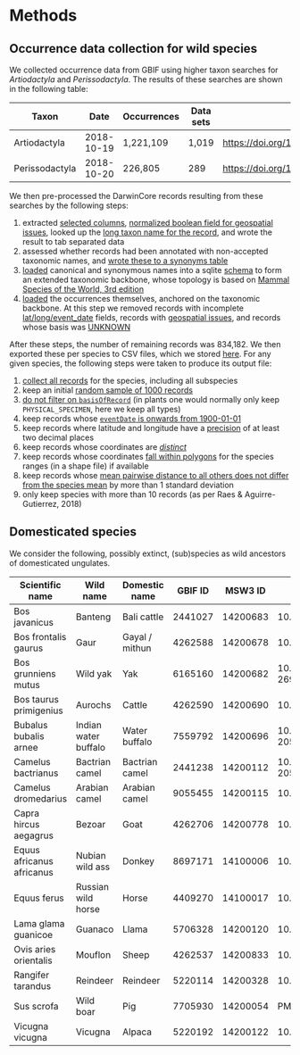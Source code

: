 Methods
=======

Occurrence data collection for wild species
-------------------------------------------

We collected occurrence data from GBIF using higher taxon searches for _Artiodactyla_ and
_Perissodactyla_. The results of these searches are shown in the following table:

| Taxon          | Date       | Occurrences | Data sets | DOI                                |
|----------------|------------|-------------|-----------|------------------------------------|
| Artiodactyla   | 2018-10-19 | 1,221,109   | 1,019     | https://doi.org/10.15468/dl.qqwyhp |
| Perissodactyla | 2018-10-20 | 226,805     | 289       | https://doi.org/10.15468/dl.jxwvia |

We then pre-processed the DarwinCore records resulting from these searches by the following steps:

1. extracted [selected columns](https://github.com/naturalis/trait-geo-diverse/blob/master/script/make_occurrences.pl#L27-L34),
   [normalized boolean field for geospatial issues](https://github.com/naturalis/trait-geo-diverse/blob/master/script/make_occurrences.pl#L65),
   looked up the [long taxon name for the record](https://github.com/naturalis/trait-geo-diverse/blob/master/script/make_occurrences.pl#L70),
   and wrote the result to tab separated data 
2. assessed whether records had been annotated with non-accepted taxonomic names, and
   [wrote these to a synonyms table](https://github.com/naturalis/trait-geo-diverse/blob/master/script/make_gbif_synonyms.pl#L46-L48)
3. [loaded](https://github.com/naturalis/trait-geo-diverse/blob/master/script/load_occurrence_taxa.pl) canonical and synonymous names
   into a sqlite [schema](https://github.com/naturalis/trait-geo-diverse/blob/master/script/schema.sql) to form an extended taxonomic
   backbone, whose topology is based on [Mammal Species of the World, 3rd edition](http://www.departments.bucknell.edu/biology/resources/msw3/)
4. [loaded](https://github.com/naturalis/trait-geo-diverse/blob/master/script/load_occurrences.pl) the occurrences themselves, anchored
   on the taxonomic backbone. At this step we removed records with incomplete [lat/long/event_date](https://github.com/naturalis/trait-geo-diverse/blob/master/script/load_occurrences.pl#L41-L43)
   fields, records with [geospatial issues](https://github.com/naturalis/trait-geo-diverse/blob/master/script/load_occurrences.pl#L46), 
   and records whose basis was [UNKNOWN](https://github.com/naturalis/trait-geo-diverse/blob/master/script/load_occurrences.pl#L49)

After these steps, the number of remaining records was 834,182. We then exported these per species to CSV files, which we
stored [here](../data/filtered). For any given species, the following steps were taken to produce its output file:

1. [collect all records](https://github.com/naturalis/trait-geo-diverse/blob/9701ab15ec27aa47bedea11b0ff18a3e75589911/lib/MY/OccurrenceFilter.pm#L125-L146) for the species, including all subspecies
2. keep an initial [random sample of 1000 records](https://github.com/naturalis/trait-geo-diverse/blob/9701ab15ec27aa47bedea11b0ff18a3e75589911/lib/MY/OccurrenceFilter.pm#L150-L156)
3. [do not filter on `basisOfRecord`](https://github.com/naturalis/trait-geo-diverse/blob/9701ab15ec27aa47bedea11b0ff18a3e75589911/lib/MY/OccurrenceFilter.pm#L158-L166) (in plants one would normally only keep `PHYSICAL_SPECIMEN`, here we keep all types)
4. keep records whose [`eventDate` is onwards from 1900-01-01](https://github.com/naturalis/trait-geo-diverse/blob/9701ab15ec27aa47bedea11b0ff18a3e75589911/lib/MY/OccurrenceFilter.pm#L169-L190)
5. keep records where latitude and longitude have a [precision](https://github.com/naturalis/trait-geo-diverse/blob/9701ab15ec27aa47bedea11b0ff18a3e75589911/lib/MY/OccurrenceFilter.pm#L193-L204) of at least two decimal places
6. keep records whose coordinates are [_distinct_](https://github.com/naturalis/trait-geo-diverse/blob/9701ab15ec27aa47bedea11b0ff18a3e75589911/lib/MY/OccurrenceFilter.pm#L207-L217)
7. keep records whose coordinates [fall within polygons](https://github.com/naturalis/trait-geo-diverse/blob/9701ab15ec27aa47bedea11b0ff18a3e75589911/lib/MY/OccurrenceFilter.pm#L223-L302) for the species ranges (in a shape file) if available
7. keep records whose [mean pairwise distance to all others does not differ from the species mean](https://github.com/naturalis/trait-geo-diverse/blob/9701ab15ec27aa47bedea11b0ff18a3e75589911/lib/MY/OccurrenceFilter.pm#L305-L352) by more than 1 standard deviation
8. only keep species with more than 10 records (as per Raes & Aguirre-Gutierrez, 2018)

Domesticated species
--------------------

We consider the following, possibly extinct, (sub)species as wild ancestors of domesticated ungulates.

| Scientific name           | Wild name            | Domestic name  | GBIF ID | MSW3 ID  | Evidence DOI                     |
|---------------------------|----------------------|----------------|---------|----------|----------------------------------|
| Bos javanicus             | Banteng              | Bali cattle    | 2441027 | 14200683 | 10.13057/biodiv/d160230          |
| Bos frontalis gaurus      | Gaur                 | Gayal / mithun | 4262588 | 14200678 | 10.1093/gigascience/gix094       |
| Bos grunniens mutus       | Wild yak             | Yak            | 6165160 | 14200682 | 10.1111/j.1365-2699.2010.02379.x |
| Bos taurus primigenius    | Aurochs              | Cattle         | 4262590 | 14200690 | 10.1038/hdy.2016.79              |
| Bubalus bubalis arnee     | Indian water buffalo | Water buffalo  | 7559792 | 14200696 | 10.1111/j.1365-2052.2010.02166.x |
| Camelus bactrianus        | Bactrian camel       | Bactrian camel | 2441238 | 14200112 | 10.1111/j.1365-2052.2008.01848.x |
| Camelus dromedarius       | Arabian camel        | Arabian camel  | 9055455 | 14200115 | 10.1073/pnas.1519508113          | 
| Capra hircus aegagrus     | Bezoar               | Goat           | 4262706 | 14200778 | 10.1073/pnas.0804782105          |
| Equus africanus africanus | Nubian wild ass      | Donkey         | 8697171 | 14100006 | 10.1098/rspb.2010.0708           |
| Equus ferus               | Russian wild horse   | Horse          | 4409270 | 14100017 | 10.1073/pnas.1111122109          |
| Lama glama guanicoe       | Guanaco              | Llama          | 5706328 | 14200120 | 10.1098/rspb.2001.1774           |
| Ovis aries orientalis     | Mouflon              | Sheep          | 4262537 | 14200833 | 10.1038/hdy.2010.122             |
| Rangifer tarandus         | Reindeer             | Reindeer       | 5220114 | 14200328 | 10.1098/rspb.2008.0332           |
| Sus scrofa                | Wild boar            | Pig            | 7705930 | 14200054 | PMID:10747069                    |
| Vicugna vicugna           | Vicugna              | Alpaca         | 5220192 | 14200122 | 10.1098/rspb.2001.1774           |
